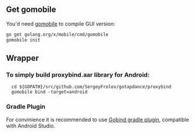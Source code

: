 ## Get gomobile
You'd need [gomobile](https://godoc.org/golang.org/x/mobile/cmd/gomobile) to compile GUI version:
 ```bash
 go get golang.org/x/mobile/cmd/gomobile
 gomobile init
```

##  Wrapper
### To simply build proxybind.aar library for Android:
```
  cd ${GOPATH}/src/github.com/SergeyFrolov/gotapdance/proxybind
  gomobile bind -target=android
```
### Gradle Plugin
For convinience it is recommended to use [Gobind gradle plugin](https://godoc.org/golang.org/x/mobile/cmd/gomobile#hdr-Gobind_gradle_plugin), compatible with Android Studio.
